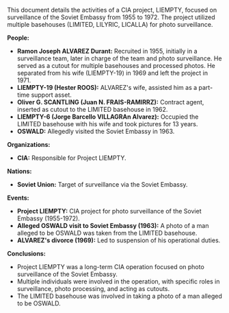 This document details the activities of a CIA project, LIEMPTY, focused on surveillance of the Soviet Embassy from 1955 to 1972. The project utilized multiple basehouses (LIMITED, LILYRIC, LICALLA) for photo surveillance.

**People:**

*   **Ramon Joseph ALVAREZ Durant:** Recruited in 1955, initially in a surveillance team, later in charge of the team and photo surveillance. He served as a cutout for multiple basehouses and processed photos. He separated from his wife (LIEMPTY-19) in 1969 and left the project in 1971.
*   **LIEMPTY-19 (Hester ROOS):** ALVAREZ's wife, assisted him as a part-time support asset.
*   **Oliver G. SCANTLING (Juan N. FRAIS-RAMIRRZ):** Contract agent, inserted as cutout to the LIMITED basehouse in 1962.
*   **LIEMPTY-6 (Jorge Barcello VILLAGRAn Alvarez):** Occupied the LIMITED basehouse with his wife and took pictures for 13 years.
*   **OSWALD:** Allegedly visited the Soviet Embassy in 1963.

**Organizations:**

*   **CIA:** Responsible for Project LIEMPTY.

**Nations:**

*   **Soviet Union:** Target of surveillance via the Soviet Embassy.

**Events:**

*   **Project LIEMPTY:** CIA project for photo surveillance of the Soviet Embassy (1955-1972).
*   **Alleged OSWALD visit to Soviet Embassy (1963):** A photo of a man alleged to be OSWALD was taken from the LIMITED basehouse.
*   **ALVAREZ's divorce (1969):** Led to suspension of his operational duties.

**Conclusions:**

*   Project LIEMPTY was a long-term CIA operation focused on photo surveillance of the Soviet Embassy.
*   Multiple individuals were involved in the operation, with specific roles in surveillance, photo processing, and acting as cutouts.
*   The LIMITED basehouse was involved in taking a photo of a man alleged to be OSWALD.
